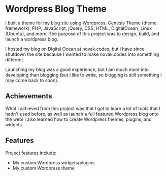 # Wordpress Blog Theme
I built a theme for my blog site using Wordpress, Genesis Theme (theme framework), PHP, JavaScript, jQuery, CSS, HTML, DigitalOcean, Linux (Ubuntu), and more. The purpose of this project was to design, build, and launch a wordpress blog.

I hosted my blog on Digital Ocean at novak.codes, but i have since shutdown the site because I wanted to make novak.codes into something different.

Launching my blog was a good experience, but I am much more into developing than blogging (but I like to write, so blogging is still something I may come back to soon).

## Achievements
What I achieved from this project was that I got to learn a lot of tools that I hadn't used before, as well as launch a full featured Wordpress blog onto the web! I also learned how to create Wordpress themes, plugins, and widgets.

## Features
Project features include:
- My custom Wordpress widgets/plugins
- My custom Wordpress theme
